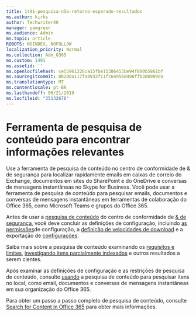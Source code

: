 ```yaml
---
title: 1491-pesquisa-não-retorno-esperado-resultados
ms.author: kirks
author: Techwriter40
manager: pamgreen
ms.audience: Admin
ms.topic: article
ROBOTS: NOINDEX, NOFOLLOW
localization_priority: Normal
ms.collection: Adm_O365
ms.custom: 1491
ms.assetid: ''
ms.openlocfilehash: ce55961326ca15fbe15386455be94f800b5861bf
ms.sourcegitcommit: 8b200a117fa8932f11fc649560496ffb308909da
ms.translationtype: MT
ms.contentlocale: pt-BR
ms.lasthandoff: 06/21/2019
ms.locfileid: "35132676"
---
```

# <a name="content-search-tool-to-find-relevant-info"></a>Ferramenta de pesquisa de conteúdo para encontrar informações relevantes

Use a ferramenta de pesquisa de conteúdo no centro de conformidade de & de segurança para localizar rapidamente emails em caixas de correio do Exchange, documentos em sites do SharePoint e do OneDrive e conversas de mensagens instantâneas no Skype for Business. Você pode usar a ferramenta de pesquisa de conteúdo para pesquisar emails, documentos e conversas de mensagens instantâneas em ferramentas de colaboração do Office 365, como Microsoft Teams e grupos do Office 365.


Antes de usar a [pesquisa de conteúdo](https://sip.protection.office.com/contentsearchbeta?ContentOnly=1) do centro de conformidade de [& de segurança](https://sip.protection.office.com/homepage), você deve concluir as definições de configuração, incluindo [as permissões](https://docs.microsoft.com/office365/securitycompliance/permissions-filtering-for-content-search)de configuração, a [definição de velocidades de download](https://docs.microsoft.com/office365/securitycompliance/increase-download-speeds-when-exporting-ediscovery-results) e a exportação de [configurações](https://docs.microsoft.com/office365/securitycompliance/disable-reports-when-you-export-content-search-results).

Saiba mais sobre a pesquisa de conteúdo examinando os [requisitos e limites](https://docs.microsoft.com/office365/securitycompliance/limits-for-content-search), [investigando itens parcialmente indexados](https://docs.microsoft.com/office365/securitycompliance/investigating-partially-indexed-items-in-ediscovery) e outros resultados a serem cientes.

Após examinar as definições de configuração e as restrições de pesquisa de conteúdo, consulte [usando</a> a pesquisa de conteúdo para pesquisar itens no local, como email, documentos e conversas de mensagens instantâneas em sua organização do Office 365](https://docs.microsoft.com/office365/securitycompliance/content-search).

Para obter um passo a passo completo de pesquisa de conteúdo, consulte [Search for Content in Office 365](https://docs.microsoft.com/office365/securitycompliance/search-for-content) para obter mais informações.
